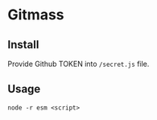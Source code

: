 # Gitmass

## Install

Provide Github TOKEN into `/secret.js` file.

## Usage

```
node -r esm <script>
```